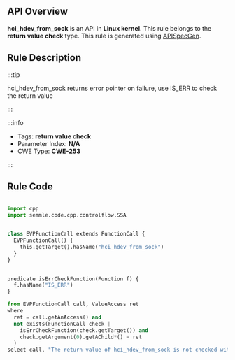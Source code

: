 ---
---


## API Overview
**hci_hdev_from_sock** is an API in **Linux kernel**. This rule belongs to the **return value check** type. This rule is generated using [APISpecGen](../../tools/APISpecGen).
## Rule Description

:::tip

hci_hdev_from_sock returns error pointer on failure, use IS_ERR to check the return value

:::

:::info

- Tags: **return value check**
- Parameter Index: **N/A**
- CWE Type: **CWE-253**

:::

## Rule Code
```python

import cpp
import semmle.code.cpp.controlflow.SSA


class EVPFunctionCall extends FunctionCall {
  EVPFunctionCall() {
    this.getTarget().hasName("hci_hdev_from_sock")
  }
}


predicate isErrCheckFunction(Function f) {
  f.hasName("IS_ERR") 
}

from EVPFunctionCall call, ValueAccess ret
where
  ret = call.getAnAccess() and
  not exists(FunctionCall check |
    isErrCheckFunction(check.getTarget()) and
    check.getArgument(0).getAChild*() = ret
  )
select call, "The return value of hci_hdev_from_sock is not checked with IS_ERR."
    
```